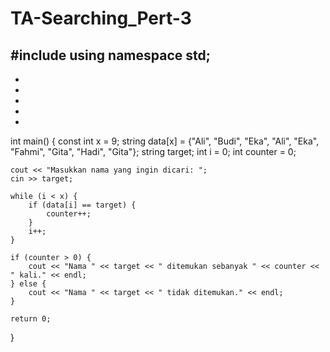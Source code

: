 # TA-Searching_Pert-3
#include <iostream>
using namespace std;
-
-
-
-
-
-
int main() {
    const int x = 9; 
    string data[x] = {"Ali", "Budi", "Eka", "Ali", "Eka", "Fahmi", "Gita", "Hadi", "Gita"};
    string target;
    int i = 0;
    int counter = 0;

    cout << "Masukkan nama yang ingin dicari: ";
    cin >> target;

    while (i < x) {
        if (data[i] == target) {
            counter++;
        }
        i++;
    }

    if (counter > 0) {
        cout << "Nama " << target << " ditemukan sebanyak " << counter << " kali." << endl;
    } else {
        cout << "Nama " << target << " tidak ditemukan." << endl;
    }

    return 0;
}
